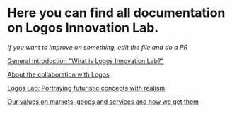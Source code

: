 # Here you can find all documentation on Logos Innovation Lab.
*If you want to improve on something, edit the file and do a PR*

[General introduction "What is Logos Innovation Lab?"](https://github.com/logos-innovation-lab/org-docs/blob/main/introtoLL.md)

[About the collaboration with Logos](https://github.com/logos-innovation-lab/org-docs/blob/main/Logos%20Lab%20(LL)-%20A%20collaboration%20with%20Logos%20DAO.md)

[Logos Lab: Portraying futuristic concepts with realism](https://github.com/logos-innovation-lab/org-docs/blob/main/Logos%20Lab%20Collaboration..md)

[Our values on markets, goods and services and how we get them](https://github.com/logos-innovation-lab/org-docs/blob/main/Values.md)
